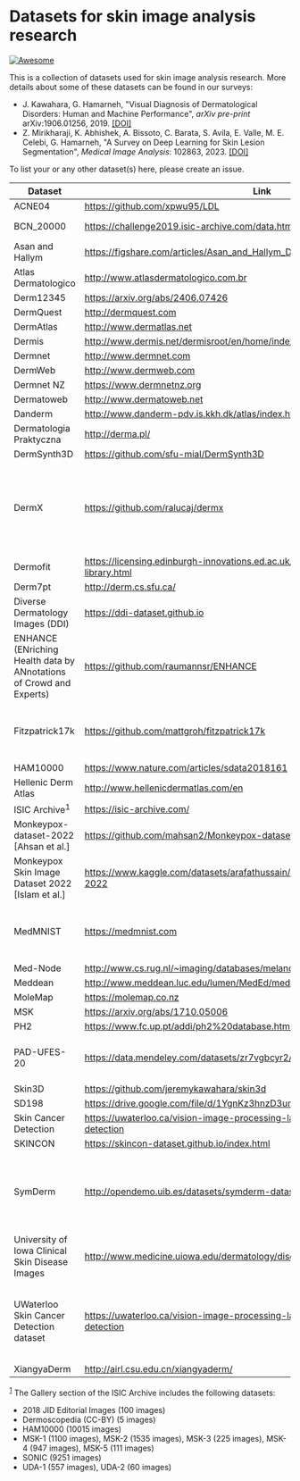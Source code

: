 # Datasets for skin image analysis research

[![Awesome](https://awesome.re/badge.svg)](https://awesome.re)

This is a collection of datasets used for skin image analysis research. More details about some of these datasets can be found in our surveys:

- J. Kawahara, G. Hamarneh, "Visual Diagnosis of Dermatological Disorders: Human and Machine Performance", _arXiv pre-print_ arXiv:1906.01256, 2019. [[DOI]](https://doi.org/10.48550/arXiv.1906.01256)
- Z. Mirikharaji, K. Abhishek, A. Bissoto, C. Barata, S. Avila, E. Valle, M. E. Celebi, G. Hamarneh, "A Survey on Deep Learning for Skin Lesion Segmentation", _Medical Image Analysis_: 102863, 2023. [[DOI]](https://doi.org/10.1016/j.media.2023.102863)

To list your or any other dataset(s) here, please create an issue.

|Dataset                                                            |Link                                                                                   |Notes                                                                                      |
|-------------------------------------------------------------------|---------------------------------------------------------------------------------------|-------------------------------------------------------------------------------------------|
|ACNE04                                                             |https://github.com/xpwu95/LDL                                                          |                                                                                           |
|BCN_20000                                                          |https://challenge2019.isic-archive.com/data.html                                       |Part of ISIC 2019                                                                          |
|Asan and Hallym                                                    |https://figshare.com/articles/Asan_and_Hallym_Dataset_Thumbnails_/5406136              |                                                                                           |
|Atlas Dermatologico                                                |http://www.atlasdermatologico.com.br                                                   |                                                                                           |
|Derm12345                                                          |https://arxiv.org/abs/2406.07426                                                                   |                                                                                           |
|DermQuest                                                          |http://dermquest.com                                                                   |                                                                                           |
|DermAtlas                                                          |http://www.dermatlas.net                                                               |                                                                                           |
|Dermis                                                             |http://www.dermis.net/dermisroot/en/home/index.htm                                     |                                                                                           |
|Dermnet                                                            |http://www.dermnet.com                                                                 |                                                                                           |
|DermWeb                                                            |http://www.dermweb.com                                                                 |                                                                                           |
|Dermnet NZ                                                         |https://www.dermnetnz.org                                                              |                                                                                           |
|Dermatoweb                                                         |http://www.dermatoweb.net                                                              |                                                                                           |
|Danderm                                                            |http://www.danderm-pdv.is.kkh.dk/atlas/index.html                                      |                                                                                           |
|Dermatologia Praktyczna                                            |http://derma.pl/                                                                       |                                                                                           |
|DermSynth3D                                                        |https://github.com/sfu-mial/DermSynth3D                                                |                                                                                           |
|DermX                                                              |https://github.com/ralucaj/dermx                                                       |525 dermatological images with diagnoses and diagnosis explanations by three dermatologists|
|Dermofit                                                           |https://licensing.edinburgh-innovations.ed.ac.uk/i/software/dermofit-image-library.html|                                                                                           |
|Derm7pt                                                            |http://derm.cs.sfu.ca/                                                                 |                                                                                           |
|Diverse Dermatology Images (DDI)                                   |https://ddi-dataset.github.io                                                          |                                                                                           |
|ENHANCE (ENriching Health data by ANnotations of Crowd and Experts)|https://github.com/raumannsr/ENHANCE                                                   |ABC criteria annotations of ISIC 2017 and PH2 datasets                                     |
|Fitzpatrick17k                                                     |https://github.com/mattgroh/fitzpatrick17k                                             |16,577 clinical images with diagnosis and Fitzpatrick scale labels                         |
|HAM10000                                                           |https://www.nature.com/articles/sdata2018161                                           |                                                                                           |
|Hellenic Derm Atlas                                                |http://www.hellenicdermatlas.com/en                                                    |                                                                                           |
|ISIC Archive<a name="isicfootnote"><sup>1</sup></a>                |https://isic-archive.com/                                                              |See below                                                                                  |
|Monkeypox-dataset-2022 [Ahsan et al.]                              |https://github.com/mahsan2/Monkeypox-dataset-2022                                      |                                                                                           |
|Monkeypox Skin Image Dataset 2022 [Islam et al.]                   |https://www.kaggle.com/datasets/arafathussain/monkeypox-skin-image-dataset-2022        |                                                                                           |
|MedMNIST                                                           |https://medmnist.com                                                                   |DermaMNIST. a subset of MedMNIST, contains skin images                                     |
|Med-Node                                                           |http://www.cs.rug.nl/~imaging/databases/melanoma_naevi/                                |                                                                                           |
|Meddean                                                            |http://www.meddean.luc.edu/lumen/MedEd/medicine/dermatology/melton/atlas.htm           |                                                                                           |
|MoleMap                                                            |https://molemap.co.nz                                                                  |                                                                                           |
|MSK                                                                |https://arxiv.org/abs/1710.05006                                                       |                                                                                           |
|PH2                                                                |https://www.fc.up.pt/addi/ph2%20database.html                                          |                                                                                           |
|PAD-UFES-20                                                        |https://data.mendeley.com/datasets/zr7vgbcyr2/1                                        |clinical skin lesion images from smartphones                                               |
|Skin3D                                                             |https://github.com/jeremykawahara/skin3d                                               |                                                                                           |
|SD198                                                              |https://drive.google.com/file/d/1YgnKz3hnzD3umEYHAgd29n2AwedV1Jmg/view                 |                                                                                           |
|Skin Cancer Detection                                              |https://uwaterloo.ca/vision-image-processing-lab/research-demos/skin-cancer-detection  |                                                                                           |
|SKINCON                                                            |https://skincon-dataset.github.io/index.html                                           |                                                                                           |
|SymDerm                                                            |http://opendemo.uib.es/datasets/symderm-dataset/                                       |expert annotation of lesion symmetry across 2 perpendicular axes                           |
|University of Iowa Clinical Skin Disease Images                    |http://www.medicine.uiowa.edu/dermatology/diseaseimages/                               |                                                                                           |
|UWaterloo Skin Cancer Detection dataset                            |https://uwaterloo.ca/vision-image-processing-lab/research-demos/skin-cancer-detection  |images taken from DermIS and DermQuest along with lesion segmentation                      |
|XiangyaDerm                                                        |http://airl.csu.edu.cn/xiangyaderm/                                                    |                                                                                           |


<sup>[1](#isicfootnote)</sup> The Gallery section of the ISIC Archive includes the following datasets:

- 2018 JID Editorial Images (100 images)
- Dermoscopedia (CC-BY) (5 images)
- HAM10000 (10015 images)
- MSK-1 (1100 images), MSK-2 (1535 images), MSK-3 (225 images), MSK-4 (947 images), MSK-5 (111 images)
- SONIC (9251 images)
- UDA-1 (557 images), UDA-2 (60 images)
